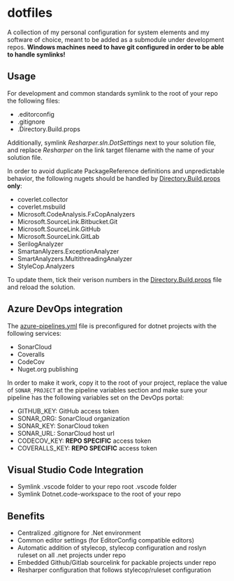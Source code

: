 # dotfiles

A collection of my personal configuration for system elements and my software of choice, meant to be added as a submodule under development repos.
**Windows machines need to have git configured in order to be able to handle symlinks!**

## Usage

For development and common standards symlink to the root of your repo the following files:

- .editorconfig
- .gitignore
- .Directory.Build.props

Additionally, symlink _Resharper.sln.DotSettings_ next to your solution file, and replace _Resharper_ on the link target filename with the name of your solution file.

In order to avoid duplicate PackageReference definitions and unpredictable behavior, the following nugets should be handled by [Directory.Build.props][buildProps] **only**:

- coverlet.collector
- coverlet.msbuild
- Microsoft.CodeAnalysis.FxCopAnalyzers
- Microsoft.SourceLink.Bitbucket.Git
- Microsoft.SourceLink.GitHub
- Microsoft.SourceLink.GitLab
- SerilogAnalyzer
- SmartanAlyzers.ExceptionAnalyzer
- SmartAnalyzers.MultithreadingAnalyzer
- StyleCop.Analyzers

To update them, tick their verison numbers in the [Directory.Build.props][buildProps] file and reload the solution.

## Azure DevOps integration

The [azure-pipelines.yml][pipeline] file is preconfigured for dotnet projects with the following services:

- SonarCloud
- Coveralls
- CodeCov
- Nuget.org publishing

In order to make it work, copy it to the root of your project, replace the value of ```SONAR_PROJECT``` at the pipeline variables section and make sure your pipeline has the following variables set on the DevOps portal:

- GITHUB_KEY: GitHub access token
- SONAR_ORG: SonarCloud organization
- SONAR_KEY: SonarCloud token
- SONAR_URL: SonarCloud host url
- CODECOV_KEY: **REPO SPECIFIC** access token
- COVERALLS_KEY: **REPO SPECIFIC** access token

## Visual Studio Code Integration

- Symlink .vscode folder to your repo root .vscode folder
- Symlink Dotnet.code-workspace to the root of your repo

## Benefits

- Centralized .gitignore for .Net environment
- Common editor settings (for EditorConfig compatible editors)
- Automatic addition of stylecop, stylecop configuration and roslyn ruleset on all .net projects under repo
- Embedded Github/Gitlab sourcelink for packable projects under repo
- Resharper configuration that follows stylecop/ruleset configuration

[buildProps]: Directory.Build.props
[pipeline]: .config/azure-pipelines.yml
